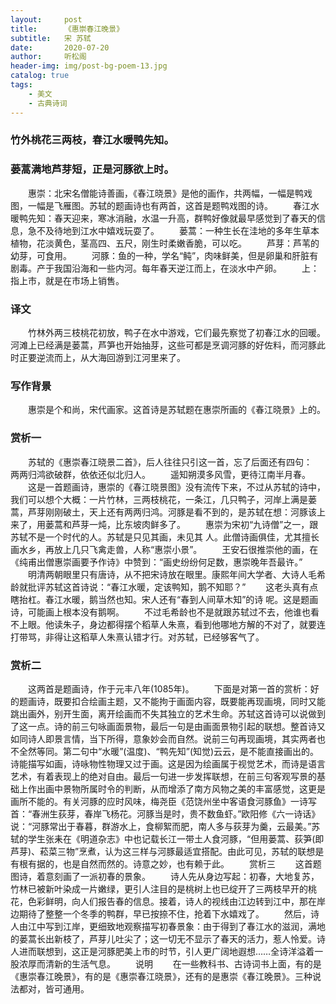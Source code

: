 ```yaml
---
layout:     post
title:      《惠崇春江晚景》
subtitle:   宋 苏轼
date:       2020-07-20
author:     听松阁
header-img: img/post-bg-poem-13.jpg
catalog: true
tags:
    - 美文
    - 古典诗词
---
```


### 竹外桃花三两枝，春江水暖鸭先知。
### 蒌蒿满地芦芽短，正是河豚欲上时。


　　惠崇：北宋名僧能诗善画，《春江晓景》是他的画作，共两幅，一幅是鸭戏图，一幅是飞雁图。苏轼的题画诗也有两首，这首是题鸭戏图的诗。
　　春江水暖鸭先知：春天迎来，寒冰消融，水温一升高，群鸭好像就最早感觉到了春天的信息，急不及待地到江水中嬉戏玩耍了。
　　蒌蒿：一种生长在洼地的多年生草本植物，花淡黄色，茎高四、五尺，刚生时柔嫩香脆，可以吃。
　　芦芽：芦苇的幼芽，可食用。
　　河豚：鱼的一种，学名“鲀”，肉味鲜美，但是卵巢和肝脏有剧毒。产于我国沿海和一些内河。每年春天逆江而上，在淡水中产卵。
　　上：指上市，就是在市场上销售。

### 译文
　　竹林外两三枝桃花初放，鸭子在水中游戏，它们最先察觉了初春江水的回暖。河滩上已经满是蒌蒿，芦笋也开始抽芽，这些可都是烹调河豚的好佐料，而河豚此时正要逆流而上，从大海回游到江河里来了。
  
### 写作背景
　　惠崇是个和尚，宋代画家。这首诗是苏轼题在惠崇所画的《春江晓景》上的。
  
### 赏析一
　　苏轼的《惠崇春江晓景二首》，后人往往只引这一首，忘了后面还有四句：　
　　两两归鸿欲破群，依依还似北归人。
　　遥知朔漠多风雪，更待江南半月春。
　　这是一首题画诗，惠崇的《春江晓景图》没有流传下来，不过从苏轼的诗中，我们可以想个大概：一片竹林，三两枝桃花，一条江，几只鸭子，河岸上满是蒌蒿，芦芽刚刚破土，天上还有两两归鸿。河豚是看不到的，是苏轼在想：河豚该上来了，用蒌蒿和芦芽一炖，比东坡肉鲜多了。
　　惠崇为宋初“九诗僧”之一，跟苏轼不是一个时代的人。苏轼是只见其画，未见其 人。此僧诗画俱佳，尤其擅长画水乡，再放上几只飞禽走兽，人称“惠崇小景”。
　　王安石很推崇他的画，在《纯甫出僧惠崇画要予作诗》中赞到：“画史纷纷何足数，惠崇晚年吾最许。”
　　明清两朝眼里只有唐诗，从不把宋诗放在眼里。康熙年间大学者、大诗人毛希龄就批评苏轼这首诗说：“春江水暖，定该鸭知，鹅不知耶？”
　　这老头真有点瞎抬杠。春江水暖，鹅当然也知。宋人还有“春到人间草木知”的诗 呢。这是题画诗，可能画上根本没有鹅啊。
　　不过毛希龄也不是就跟苏轼过不去，他谁也看不上眼。他读朱子，身边都得摆个稻草人朱熹，看到他哪地方解的不对了，就要连打带骂，非得让这稻草人朱熹认错才行。对苏轼，已经够客气了。
  
### 赏析二
　　这两首是题画诗，作于元丰八年(1085年)。
　　下面是对第一首的赏析：好的题画诗，既要扣合绘画主题，又不能拘于画面内容，既要能再现画境，同时又能跳出画外，别开生面，离开绘画而不失其独立的艺术生命。苏轼这首诗可以说做到了这一点。诗的前三句咏画面景物，最后一句是由画面景物引起的联想。整首诗又如同诗人即景言情，当下所得，意象妙会而自然。说前三句再现画境，其实两者也不全然等同。第二句中“水暖”(温度)、“鸭先知”(知觉)云云，是不能直接画出的。诗能描写如画，诗咏物性物理又过于画。这是因为绘画属于视觉艺术，而诗是语言艺术，有着表现上的绝对自由。最后一句进一步发挥联想，在前三句客观写景的基础上作出画中景物所属时令的判断，从而增添了南方风物之美的丰富感觉，这更是画所不能的。有关河豚的应时风味，梅尧臣《范饶州坐中客语食河豚鱼》一诗写首：“春洲生荻芽，春岸飞杨花。河豚当是时，贵不数鱼虾。”欧阳修《六一诗话》说：“河豚常出于春暮，群游水上，食柳絮而肥，南人多与荻芽为羹，云最美。”苏轼的学生张耒在《明道杂志》中也记载长江一带土人食河豚，“但用蒌蒿、荻笋(即芦芽)、菘菜三物”烹煮，认为这三样与河豚最适宜搭配。由此可见，苏轼的联想是有根有据的，也是自然而然的。诗意之妙，也有赖于此。
　　赏析三
　　这首题图诗，着意刻画了一派初春的景象。
　　诗人先从身边写起：初春，大地复苏，竹林已被新叶染成一片嫩绿，更引人注目的是桃树上也已绽开了三两枝早开的桃花，色彩鲜明，向人们报告春的信息。接着，诗人的视线由江边转到江中，那在岸边期待了整整一个冬季的鸭群，早已按捺不住，抢着下水嬉戏了。
　　然后，诗人由江中写到江岸，更细致地观察描写初春景象：由于得到了春江水的滋润，满地的蒌蒿长出新枝了，芦芽儿吐尖了；这一切无不显示了春天的活力，惹人怜爱。诗人进而联想到，这正是河豚肥美上市的时节，引人更广阔地遐想……全诗洋溢着一股浓厚而清新的生活气息。
　　说明
　　在一些教科书、古诗词书上面，有的是《惠崇春江晚景》，有的是《惠崇春江晓景》，还有的是惠崇《春江晚景》。三种说法都对，皆可通用。

